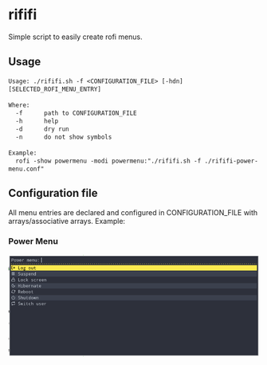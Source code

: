 # rififi

Simple script to easily create rofi menus.

## Usage

~~~
Usage: ./rififi.sh -f <CONFIGURATION_FILE> [-hdn] [SELECTED_ROFI_MENU_ENTRY]

Where:
  -f      path to CONFIGURATION_FILE
  -h      help
  -d      dry run
  -n      do not show symbols

Example:
  rofi -show powermenu -modi powermenu:"./rififi.sh -f ./rififi-power-menu.conf"
~~~

## Configuration file

All menu entries are declared and configured in CONFIGURATION_FILE with arrays/associative arrays.
Example:


### Power Menu

![](./screenshots/rififi-power-menu.png)
